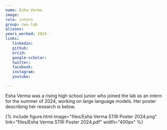 ```yaml
---
name: Esha Verma
image: 
role: intern
group: cwu-lab
aliases:
years_worked: 2024 - 
links:
   linkedin: 
   github:
   orcid: 
   google-scholar:
   twitter:
   facebook:
   instagram: 
   youtube:

---
```


Esha Verma was a rising high school junior who joined the lab as an intern for the summer of 2024, working on large language models. Her poster describing her research is below.

{%
  include figure.html
  image="files/Esha Verma STRI Poster 2024.png"
  link="files/Esha Verma STRI Poster 2024.pdf"
  width="400px"
%}